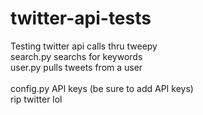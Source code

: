 # twitter-api-tests
Testing twitter api calls thru tweepy <br/>
search.py searchs for keywords<br/>
user.py pulls tweets from a user<br/><br/>
config.py API keys (be sure to add API keys)<br/>
rip twitter lol
